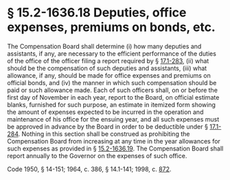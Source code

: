 # § 15.2-1636.18 Deputies, office expenses, premiums on bonds, etc.

<p>The Compensation Board shall determine (i) how many deputies and assistants, if any, are necessary to the efficient performance of the duties of the office of the officer filing a report required by § <a href='http://law.lis.virginia.gov/vacode/17.1-283/'>17.1-283</a>, (ii) what should be the compensation of such deputies and assistants, (iii) what allowance, if any, should be made for office expenses and premiums on official bonds, and (iv) the manner in which such compensation should be paid or such allowance made. Each of such officers shall, on or before the first day of November in each year, report to the Board, on official estimate blanks, furnished for such purpose, an estimate in itemized form showing the amount of expenses expected to be incurred in the operation and maintenance of his office for the ensuing year, and all such expenses must be approved in advance by the Board in order to be deductible under § <a href='http://law.lis.virginia.gov/vacode/17.1-284/'>17.1-284</a>. Nothing in this section shall be construed as prohibiting the Compensation Board from increasing at any time in the year allowances for such expenses as provided in § <a href='http://law.lis.virginia.gov/vacode/15.2-1636.19/'>15.2-1636.19</a>. The Compensation Board shall report annually to the Governor on the expenses of such office.</p><p>Code 1950, § 14-151; 1964, c. 386, § 14.1-141; 1998, c. <a href='http://lis.virginia.gov/cgi-bin/legp604.exe?981+ful+CHAP0872'>872</a>.</p>